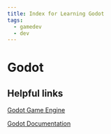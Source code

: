 ```yaml
---
title: Index for Learning Godot
tags: 
  - gamedev
  - dev
---
```


# Godot

## Helpful links

[Godot Game Engine](https://godotengine.org/)

[Godot Documentation](https://docs.godotengine.org/en/stable/index.html)